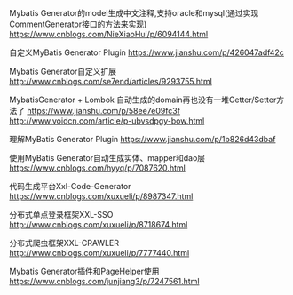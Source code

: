Mybatis Generator的model生成中文注释,支持oracle和mysql(通过实现CommentGenerator接口的方法来实现)
https://www.cnblogs.com/NieXiaoHui/p/6094144.html

自定义MyBatis Generator Plugin
https://www.jianshu.com/p/426047adf42c


Mybatis Generator自定义扩展
http://www.cnblogs.com/se7end/articles/9293755.html

MybatisGenerator + Lombok 自动生成的domain再也没有一堆Getter/Setter方法了
https://www.jianshu.com/p/58ee7e09fc3f
http://www.voidcn.com/article/p-ubvsdpgy-bow.html

理解MyBatis Generator Plugin
https://www.jianshu.com/p/1b826d43dbaf

使用MyBatis Generator自动生成实体、mapper和dao层
https://www.cnblogs.com/hyyq/p/7087620.html

代码生成平台Xxl-Code-Generator
https://www.cnblogs.com/xuxueli/p/8987347.html

分布式单点登录框架XXL-SSO
http://www.cnblogs.com/xuxueli/p/8718674.html

分布式爬虫框架XXL-CRAWLER
http://www.cnblogs.com/xuxueli/p/7777440.html


Mybatis Generator插件和PageHelper使用
https://www.cnblogs.com/junjiang3/p/7247561.html

